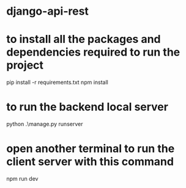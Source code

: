 # django-api-rest

# to install all the packages and dependencies required to run the project
pip install -r requirements.txt
npm install

# to run the backend local server
python .\manage.py runserver

# open another terminal to run the client server with this command
npm run dev
